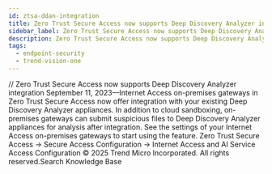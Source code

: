 ```yaml
---
id: ztsa-ddan-integration
title: Zero Trust Secure Access now supports Deep Discovery Analyzer integration
sidebar_label: Zero Trust Secure Access now supports Deep Discovery Analyzer integration
description: Zero Trust Secure Access now supports Deep Discovery Analyzer integration
tags:
  - endpoint-security
  - trend-vision-one
---
```


/*<![CDATA[*/ $('#title').html($('meta[name=map-description]').attr('content')); /*]]>*/ Zero Trust Secure Access now supports Deep Discovery Analyzer integration September 11, 2023—Internet Access on-premises gateways in Zero Trust Secure Access now offer integration with your existing Deep Discovery Analyzer appliances. In addition to cloud sandboxing, on-premises gateways can submit suspicious files to Deep Discovery Analyzer appliances for analysis after integration. See the settings of your Internet Access on-premises gateways to start using the feature. Zero Trust Secure Access → Secure Access Configuration → Internet Access and AI Service Access Configuration © 2025 Trend Micro Incorporated. All rights reserved.Search Knowledge Base